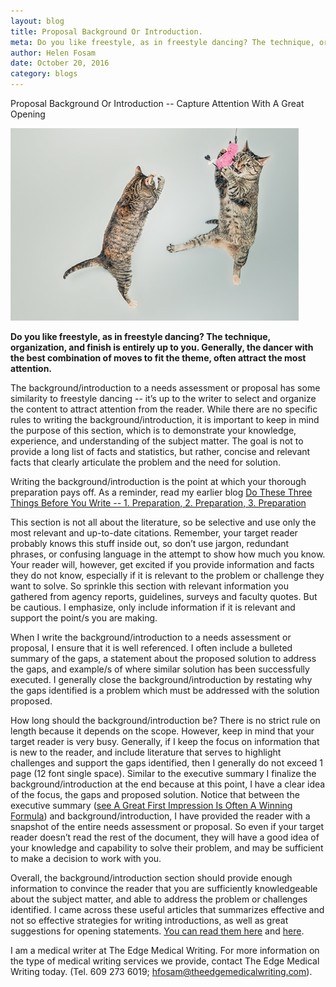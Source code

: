 ```yaml
---
layout: blog
title: Proposal Background Or Introduction.
meta: Do you like freestyle, as in freestyle dancing? The technique, organization, and finish is entirely up to you.
author: Helen Fosam
date: October 20, 2016
category: blogs
---
```



Proposal Background Or Introduction -- Capture Attention With A Great Opening

![blog-6-img](assets/img/blog-6-pic.png)

**Do you like freestyle, as in freestyle dancing? The technique, organization, and finish is entirely up to you. Generally, the dancer with the best combination of moves to fit the theme, often attract the most attention.**

The background/introduction to a needs assessment or proposal has some similarity to freestyle dancing -- it’s up to the writer to select and organize the content to attract attention from the reader. While there are no specific rules to writing the background/introduction, it is important to keep in mind the purpose of this section, which is to demonstrate your knowledge, experience, and understanding of the subject matter. The goal is not to provide a long list of facts and statistics, but rather, concise and relevant facts that clearly articulate the problem and the need for solution. 

Writing the background/introduction is the point at which your thorough preparation pays off. As a reminder, read my earlier blog [Do These Three Things Before You Write -- 1. Preparation, 2. Preparation, 3. Preparation](http://www.theedgemedicalwriting.com/blogs/2016/07/27/Do-These-Three-Things-Before-You-Write.html) 

This section is not all about the literature, so be selective and use only the most relevant and up-to-date citations. Remember, your target reader probably knows this stuff inside out, so don’t use jargon, redundant phrases, or confusing language in the attempt to show how much you know. Your reader will, however, get excited if you provide information and facts they do not know, especially if it is relevant to the problem or challenge they want to solve. So sprinkle this section with relevant information you gathered from agency reports, guidelines, surveys and faculty quotes. But be cautious. I emphasize, only include information if it is relevant and support the point/s you are making.

When I write the background/introduction to a needs assessment or proposal, I ensure that it is well referenced. I often include a bulleted summary of the gaps, a statement about the proposed solution to address the gaps, and example/s of where similar solution has been successfully executed. I generally close the background/introduction by restating why the gaps identified is a problem which must be addressed with the solution proposed. 

How long should the background/introduction be? There is no strict rule on length because it depends on the scope. However, keep in mind that your target reader is very busy. Generally, if I keep the focus on information that is new to the reader, and include literature that serves to highlight challenges and support the gaps identified, then I generally do not exceed 1 page (12 font single space). Similar to the executive summary I finalize the background/introduction at the end because at this point, I have a clear idea of the focus, the gaps and proposed solution. Notice that between the executive summary ([see A Great First Impression Is Often A Winning Formula](http://www.theedgemedicalwriting.com/blogs/2016/09/15/A-Great-First-Impression-Is-Often-a-Winning-Formula.html)) and background/introduction, I have provided the reader with a snapshot of the entire needs assessment or proposal. So even if your target reader doesn’t read the rest of the document, they will have a good idea of your knowledge and capability to solve their problem, and may be sufficient to make a decision to work with you.

Overall, the background/introduction section should provide enough information to convince the reader that you are sufficiently knowledgeable about the subject matter, and able to address the problem or challenges identified. I came across these useful articles that summarizes effective and not so effective strategies for writing introductions, as well as great suggestions for opening statements. [You can read them here](http://writingcenter.unc.edu/handouts/introductions) and [here](https://www.gallaudet.edu/tip/english-center/writing/guide-to-writing-introductions-and-conclusions.html). 

I am a medical writer at The Edge Medical Writing. For more information on the type of medical writing services we provide, contact The Edge Medical Writing today. (Tel. 609 273 6019; hfosam@theedgemedicalwriting.com).

